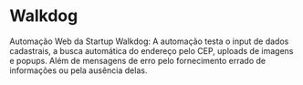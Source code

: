 # Walkdog
Automação Web da Startup Walkdog: A automação testa o input de dados cadastrais, a busca automática do endereço pelo CEP, uploads de imagens e popups. Além de mensagens de erro pelo fornecimento errado de informações ou pela ausência delas. 
